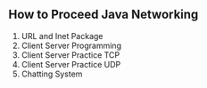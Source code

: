 ## How to Proceed Java Networking

1. URL and Inet Package
2. Client Server Programming
3. Client Server Practice TCP
4. Client Server Practice UDP
5. Chatting System
